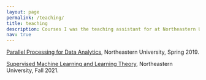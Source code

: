 ```yaml
---
layout: page
permalink: /teaching/
title: teaching
description: Courses I was the teaching assistant for at Northeastern University.
nav: true
---
```


<a href='https://ece.northeastern.edu/fac-ece/ioannidis/EECE5698.html'>Parallel Processing for Data Analytics</a>, Northeastern University, Spring 2019.

<a href='https://www.coursicle.com/neu/courses/DS/5220/'>Supervised Machine Learning and Learning Theory</a>, Northeastern University, Fall 2021.
